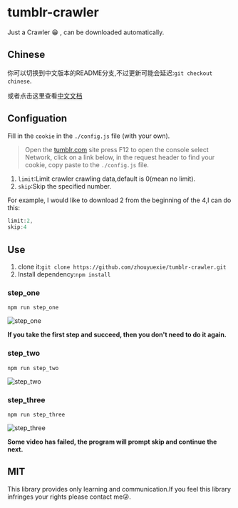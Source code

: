 # tumblr-crawler
Just a Crawler 😁 , can be downloaded automatically.

## Chinese

你可以切换到中文版本的README分支,不过更新可能会延迟:`git checkout chinese`.

或者点击这里查看[中文文档](https://github.com/zhouyuexie/tumblr-crawler/blob/chinese/README.md)

## Configuation

Fill in the `cookie` in the `./config.js` file (with your own).

> Open the [tumblr.com](www.tumblr.com) site press F12 to open the console select Network, click on a link below, in the request header to find your cookie, copy paste to the `./config.js` file.

1. `limit`:Limit crawler crawling data,default is 0(mean no limit).
2. `skip`:Skip the specified number.

For example, I would like to download 2 from the beginning of the 4,I can do this:

```js
limit:2,
skip:4
```

## Use

1. clone it:`git clone https://github.com/zhouyuexie/tumblr-crawler.git`
2. Install dependency:`npm install`


### step_one

```shell
npm run step_one
```

![step_one](https://github.com/zhouyuexie/tumblr-crawler/blob/master/picture/git1_Fotor.png)

**If you take the first step and succeed, then you don't need to do it again.**

### step_two

```shell
npm run step_two
```

![step_two](https://github.com/zhouyuexie/tumblr-crawler/blob/master/picture/git2_Fotor.png)

### step_three

```shell
npm run step_three
```

![step_three](https://github.com/zhouyuexie/tumblr-crawler/blob/master/picture/git3_Fotor.png)

**Some video has failed, the program will prompt skip and continue the next.**

## MIT

This library provides only learning and communication.If you feel this library infringes your rights please contact me😜.